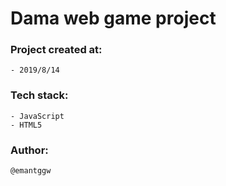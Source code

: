# Dama web game project

### Project created at:

    - 2019/8/14

### Tech stack:

    - JavaScript
    - HTML5

### Author:

    @emantggw
